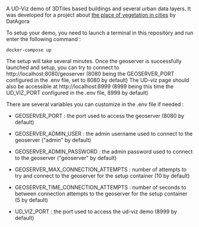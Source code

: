 A UD-Viz demo of 3DTiles based buildings and several urban data layers.
It was developed for a project about [the place of vegetation in cities](https://github.com/VCityTeam/DatAgora/wiki/Vegetalization-Project) by DatAgora

To setup your demo, you need to launch a terminal in this repository and run enter the following command :
```
docker-compose up
```
The setup will take several minutes. Once the geoserver is successfully launched and setup, you can try to connect to http://localhost:8080/geoserver (8080 being the GEOSERVER_PORT configured in the .env file, set to 8080 by default)
The UD-viz page should also be accessible at http://localhost:8999 (8999 being this time the UD_VIZ_PORT configured in the .env file, 8999 by default)

There are several variables you can customize in the .env file if needed :


 * GEOSERVER_PORT : the port used to access the geoserver (8080 by default)
 * GEOSERVER_ADMIN_USER : the admin username used to connect to the geoserver ("admin" by default)
 * GEOSERVER_ADMIN_PASSWORD : the admin password used to connect to the geoserver ("geoserver" by default)

 * GEOSERVER_MAX_CONNECTION_ATTEMPTS : number of attempts to try and connect to the geoserver for the setup container (10 by default)
 * GEOSERVER_TIME_CONNECTION_ATTEMPTS : number of seconds to between connection attempts to the geoserver for the setup container (5 by default)

 * UD_VIZ_PORT :  the port used to access the ud-viz demo (8999 by default)
